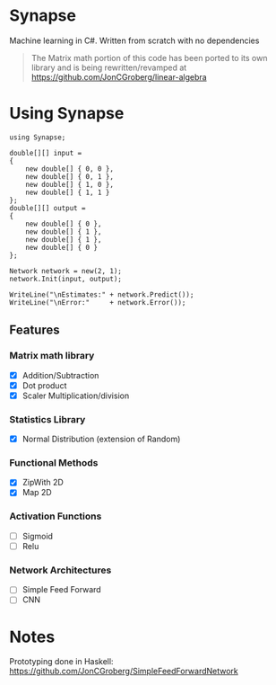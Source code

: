 # Synapse
Machine learning in C#. Written from scratch with no dependencies

> The Matrix math portion of this code has been ported to its own library and is being rewritten/revamped at https://github.com/JonCGroberg/linear-algebra

# Using Synapse
```
using Synapse;

double[][] input =
{
    new double[] { 0, 0 },
    new double[] { 0, 1 },
    new double[] { 1, 0 },
    new double[] { 1, 1 }
};
double[][] output =
{
    new double[] { 0 },
    new double[] { 1 },
    new double[] { 1 },
    new double[] { 0 }
};

Network network = new(2, 1);
network.Init(input, output);

WriteLine("\nEstimates:" + network.Predict());
WriteLine("\nError:"     + network.Error());
```
## Features
### Matrix math library 
  - [x] Addition/Subtraction
  - [x] Dot product 
  - [x] Scaler Multiplication/division
### Statistics Library 
  - [x] Normal Distribution (extension of Random)
### Functional Methods
  - [x] ZipWith 2D
  - [x] Map 2D
### Activation Functions
  - [ ] Sigmoid
  - [ ] Relu
### Network Architectures
  - [ ] Simple Feed Forward
  - [ ] CNN

  # Notes
  Prototyping done in Haskell: https://github.com/JonCGroberg/SimpleFeedForwardNetwork
